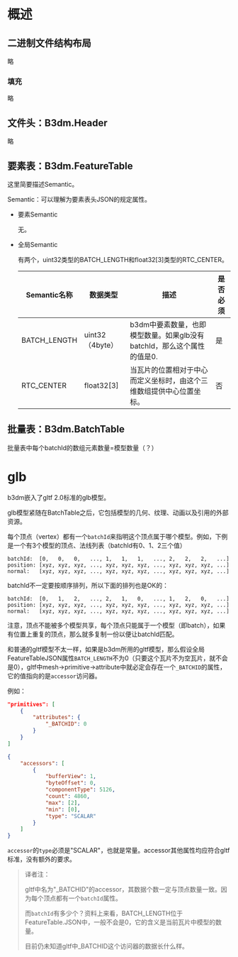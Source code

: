 # 概述



## 二进制文件结构布局

略

### 填充

略

## 文件头：B3dm.Header

略

## 要素表：B3dm.FeatureTable

这里简要描述Semantic。

Semantic：可以理解为要素表头JSON的规定属性。

- 要素Semantic

    无。

- 全局Semantic

    有两个，uint32类型的BATCH_LENGTH和float32[3]类型的RTC_CENTER。

    | Semantic名称 | 数据类型        | 描述                                                         | 是否必须 |
    | ------------ | --------------- | ------------------------------------------------------------ | -------- |
    | BATCH_LENGTH | uint32（4byte） | b3dm中要素数量，也即模型数量。如果glb没有batchId，那么这个属性的值是0. | 是       |
    | RTC_CENTER   | float32[3]      | 当瓦片的位置相对于中心而定义坐标时，由这个三维数组提供中心位置坐标。 | 否       |

    

## 批量表：B3dm.BatchTable

批量表中每个batchId的数组元素数量=模型数量（？）

# glb

b3dm嵌入了gltf 2.0标准的glb模型。

glb模型紧随在BatchTable之后，它包括模型的几何、纹理、动画以及引用的外部资源。

每个顶点（vertex）都有一个`batchId`来指明这个顶点属于哪个模型。例如，下例是一个有3个模型的顶点、法线列表（batchId有0、1、2三个值）

```
batchId:  [0,   0,   0,   ..., 1,   1,   1,   ..., 2,   2,   2,   ...]
position: [xyz, xyz, xyz, ..., xyz, xyz, xyz, ..., xyz, xyz, xyz, ...]
normal:   [xyz, xyz, xyz, ..., xyz, xyz, xyz, ..., xyz, xyz, xyz, ...]
```

batchId不一定要按顺序排列，所以下面的排列也是OK的：

``` 
batchId:  [0,   1,   2,   ..., 2,   1,   0,   ..., 1,   2,   0,   ...]
position: [xyz, xyz, xyz, ..., xyz, xyz, xyz, ..., xyz, xyz, xyz, ...]
normal:   [xyz, xyz, xyz, ..., xyz, xyz, xyz, ..., xyz, xyz, xyz, ...]
```

注意，顶点不能被多个模型共享，每个顶点只能属于一个模型（即batch），如果有位置上重复的顶点，那么就多复制一份以便让batchId匹配。

和普通的gltf模型不太一样，如果是b3dm所用的gltf模型，那么假设全局FeatureTableJSON属性`BATCH_LENGTH`不为0（只要这个瓦片不为空瓦片，就不会是0），gltf中mesh->primitive->attribute中就必定会存在一个`_BATCHID`的属性，它的值指向的是`accessor`访问器。

例如：

``` JSON
"primitives": [
    {
        "attributes": {
            "_BATCHID": 0
        }
    }
]
```

``` JSON
{
    "accessors": [
        {
            "bufferView": 1,
            "byteOffset": 0,
            "componentType": 5126,
            "count": 4860,
            "max": [2],
            "min": [0],
            "type": "SCALAR"
        }
    ]
}
```

`accessor`的`type`必须是"SCALAR"，也就是常量。accessor其他属性均应符合gltf标准，没有额外的要求。



> 译者注：
>
> gltf中名为"_BATCHID"的accessor，其数据个数一定与顶点数量一致。因为每个顶点都有一个`batchId`属性。
>
> 而`batchId`有多少个？资料上来看，BATCH_LENGTH位于FeatureTable.JSON中，一般不会是0，它的含义是当前瓦片中模型的数量。
>
> 目前仍未知道gltf中_BATCHID这个访问器的数据长什么样。